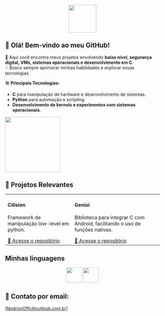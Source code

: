 <p align="center">
  <img height="90em" src="https://cdn.jsdelivr.net/gh/devicons/devicon@latest/icons/linux/linux-original.svg" />
</p>

## 👋 Olá! Bem-vindo ao meu GitHub!  
🎯 Aqui você encontra meus projetos envolvendo **baixo nível, segurança digital, VMs, sistemas operacionais e desenvolvimento em C**.  
💡 Busco sempre aprimorar minhas habilidades e explorar novas tecnologias.  

🛠 **Principais Tecnologias:**  
- **C** para manipulação de hardware e desenvolvimento de sistemas.  
- **Python** para automação e scripting.  
- **Desenvolvimento de kernels e experimentos com sistemas operacionais**.
          
<img height="180em" src="https://github-readme-stats.vercel.app/api/top-langs/?username=Ewerton23929dev&layout=compact&langs_count=10&theme=dark"/>

## 🚀 Projetos Relevantes  

<div align="center">
  <table>
    <tr>
      <td>
        <h4>Cilision</h4>
        <p>Framework de manipulação low-level em python.</p>
        <a href="https://github.com/Ewerton23929dev/Cilision">🔗 Acesse o repositório</a>
      </td>
      <td>
        <h4>Genisi</h4>
        <p>Biblioteca para integrar C com Android, facilitando o uso de funções nativas.</p>
        <a href="https://github.com/Ewerton23929dev/Genisi">🔗 Acesse o repositório</a>
      </td>
    </tr>
  </table>
</div>

## Minhas linguagens
<div align="center">
  <img height="50em" src="https://cdn.jsdelivr.net/gh/devicons/devicon@latest/icons/c/c-original.svg" />
  <img height="50em" src="https://cdn.jsdelivr.net/gh/devicons/devicon@latest/icons/python/python-original.svg" />
</div>

## 📨 Contato por email:
[NodrixnOffc@outlook.com.br]
